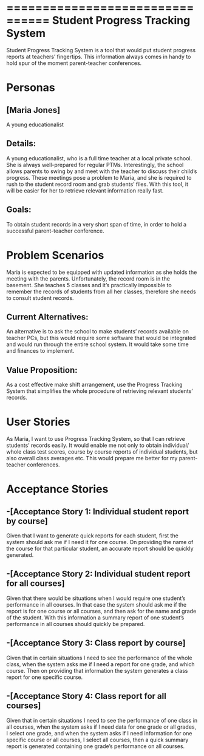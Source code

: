 ================================
Student Progress Tracking System
================================

Student Progress Tracking System is a tool that would put student progress reports at teachers’ fingertips. This information always comes in handy to hold spur of the moment parent-teacher conferences.

Personas
========

[Maria Jones]
-------------
A young educationalist

Details:
--------
A young educationalist, who is a full time teacher at a local private school. She is always well-prepared for regular PTMs. Interestingly, the school allows parents to swing by and meet with the teacher to discuss their child’s progress. These meetings pose a problem to Maria, and she is required to rush to the student record room and grab students’ files. With this tool, it will be easier for her to retrieve relevant information really fast.

Goals:
-----
To obtain student records in a very short span of time, in order to hold a successful parent-teacher conference.

Problem Scenarios
=================

Maria is expected to be equipped with updated information as she holds the meeting with the parents. Unfortunately, the record room is in the basement. She teaches 5 classes and it’s practically impossible to remember the records of students from all her classes, therefore she needs to consult student records.

Current Alternatives:
---------------------
An alternative is to ask the school to make students’ records available on teacher PCs, but this would require some software that would be integrated and would run through the entire school system. It would take some time and finances to implement.

Value Proposition:
------------------
As a cost effective make shift arrangement, use the Progress Tracking System that simplifies the whole procedure of retrieving relevant students’ records. 

User Stories
============

As Maria, I want to use Progress Tracking System, so that I can retrieve students’ records easily. It would enable me not only to obtain individual/ whole class test scores, course by course reports of individual students, but also overall class averages etc. This would prepare me better for my parent-teacher conferences.


Acceptance Stories
==================

-[Acceptance Story 1: Individual student report by course]
----------------------------------------------------------
Given that I want to generate quick reports for each student, first the system should ask me if I need it for one course. On providing the name of the course for that particular student, an accurate report should be quickly generated.

-[Acceptance Story 2: Individual student report for all courses]
----------------------------------------------------------------
Given that there would be situations when I would require one student’s performance in all courses. In that case the system should ask me if the report is for one course or all courses, and then ask for the name and grade of the student. With this information a summary report of one student’s performance in all courses should quickly be prepared.

-[Acceptance Story 3: Class report by course]
---------------------------------------------
Given that in certain situations I need to see the performance of the whole class, when the system asks me if I need a report for one grade, and which course. Then on providing that information the system generates a class report for one specific course. 

-[Acceptance Story 4: Class report for all courses]
---------------------------------------------------
Given that in certain situations I need to see the performance of one class in all courses, when the system asks if I need data for one grade or all grades, I select one grade, and when the system asks if I need information for one specific course or all courses, I select all courses, then a quick summary report is generated containing one grade’s performance on all courses.
